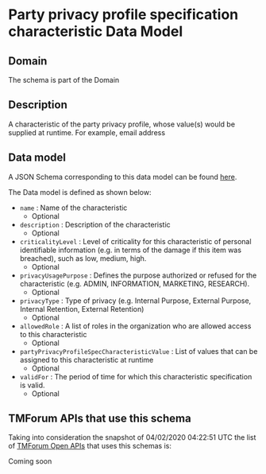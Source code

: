 # Party privacy profile specification characteristic Data Model

## Domain

The  schema is part of the  Domain

## Description

A characteristic of the party privacy profile, whose value(s) would be supplied at runtime. For example, email address

## Data model

A JSON Schema corresponding to this data model can be found
[here](https://github.com/tmforum-rand/schemas/blob/candidates/EngagedParty/PartyPrivacyProfileSpecificationCharacteristic.schema.json).

The Data model is defined as shown below:
- `name` : Name of the characteristic
  - Optional
- `description` : Description of the characteristic
  - Optional
- `criticalityLevel` : Level of criticality for this characteristic of personal identifiable information (e.g. in terms of the damage if this item was breached), such as low, medium, high.
  - Optional
- `privacyUsagePurpose` : Defines the purpose authorized or refused for the characteristic (e.g. ADMIN, INFORMATION, MARKETING, RESEARCH).
  - Optional
- `privacyType` : Type of privacy (e.g. Internal Purpose, External Purpose, Internal Retention, External Retention)
  - Optional
- `allowedRole` : A list of roles in the organization who are allowed access to this characteristic
  - Optional
- `partyPrivacyProfileSpecCharacteristicValue` : List of values that can be assigned to this characteristic at runtime
  - Optional
- `validFor` : The period of time for which this characteristic specification is valid.
  - Optional




## TMForum APIs that use this schema

Taking into consideration the snapshot of 04/02/2020 04:22:51 UTC the list of [TMForum Open APIs](https://www.tmforum.org/open-apis/) that uses this schemas is:

Coming soon